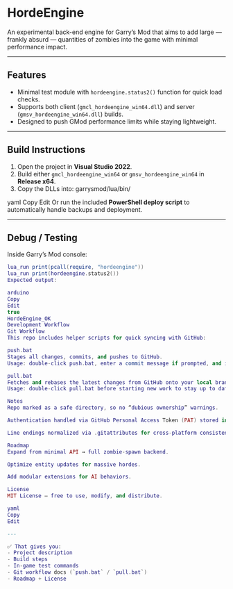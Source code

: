 # HordeEngine

An experimental back-end engine for Garry’s Mod that aims to add large — frankly absurd — quantities of zombies into the game with minimal performance impact.

---

## Features
- Minimal test module with `hordeengine.status2()` function for quick load checks.
- Supports both client (`gmcl_hordeengine_win64.dll`) and server (`gmsv_hordeengine_win64.dll`) builds.
- Designed to push GMod performance limits while staying lightweight.

---

## Build Instructions
1. Open the project in **Visual Studio 2022**.
2. Build either `gmcl_hordeengine_win64` or `gmsv_hordeengine_win64` in **Release x64**.
3. Copy the DLLs into:
garrysmod/lua/bin/

yaml
Copy
Edit
Or run the included **PowerShell deploy script** to automatically handle backups and deployment.

---

## Debug / Testing
Inside Garry’s Mod console:
```lua
lua_run print(pcall(require, "hordeengine"))
lua_run print(hordeengine.status2())
Expected output:

arduino
Copy
Edit
true
HordeEngine_OK
Development Workflow
Git Workflow
This repo includes helper scripts for quick syncing with GitHub:

push.bat
Stages all changes, commits, and pushes to GitHub.
Usage: double-click push.bat, enter a commit message if prompted, and it’s done.

pull.bat
Fetches and rebases the latest changes from GitHub onto your local branch.
Usage: double-click pull.bat before starting new work to stay up to date.

Notes
Repo marked as a safe directory, so no “dubious ownership” warnings.

Authentication handled via GitHub Personal Access Token (PAT) stored in Windows Credential Manager.

Line endings normalized via .gitattributes for cross-platform consistency.

Roadmap
Expand from minimal API → full zombie-spawn backend.

Optimize entity updates for massive hordes.

Add modular extensions for AI behaviors.

License
MIT License — free to use, modify, and distribute.

yaml
Copy
Edit

---

✅ That gives you:  
- Project description  
- Build steps  
- In-game test commands  
- Git workflow docs (`push.bat` / `pull.bat`)  
- Roadmap + License  

